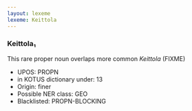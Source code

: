 ```yaml
---
layout: lexeme
lexeme: Keittola
---
```


###  Keittola₁

This rare proper noun overlaps more common *Keittola* (FIXME)
* UPOS:  PROPN
* in KOTUS dictionary under:  13
* Origin:  finer
* Possible NER class:  GEO
* Blacklisted:  PROPN-BLOCKING

